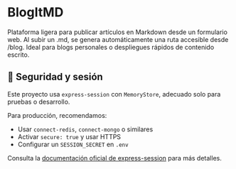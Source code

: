 # BlogItMD

Plataforma ligera para publicar artículos en Markdown desde un formulario web. Al subir un .md, se genera automáticamente una ruta accesible desde /blog. Ideal para blogs personales o despliegues rápidos de contenido escrito.

## 🔐 Seguridad y sesión

Este proyecto usa `express-session` con `MemoryStore`, adecuado solo para pruebas o desarrollo.

Para producción, recomendamos:

- Usar `connect-redis`, `connect-mongo` o similares
- Activar `secure: true` y usar HTTPS
- Configurar un `SESSION_SECRET` en `.env`

Consulta la [documentación oficial de express-session](https://github.com/expressjs/session) para más detalles.
